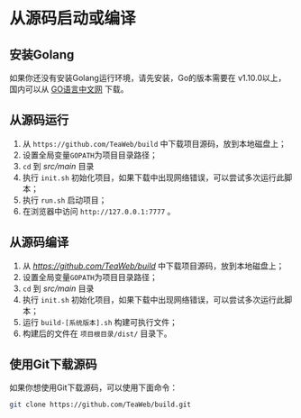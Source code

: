 # 从源码启动或编译
## 安装Golang
如果你还没有安装Golang运行环境，请先安装，Go的版本需要在 v1.10.0以上，国内可以从 [GO语言中文网](https://studygolang.com/dl) 下载。

## 从源码运行
1. 从 `https://github.com/TeaWeb/build` 中下载项目源码，放到本地磁盘上；
2. 设置全局变量`GOPATH`为项目目录路径；
3. `cd` 到 *src/main* 目录
4. 执行 `init.sh` 初始化项目，如果下载中出现网络错误，可以尝试多次运行此脚本；
5. 执行 `run.sh` 启动项目；
6. 在浏览器中访问 `http://127.0.0.1:7777` 。

## 从源码编译
1. 从 *https://github.com/TeaWeb/build* 中下载项目源码，放到本地磁盘上；
2. 设置全局变量`GOPATH`为项目目录路径；
3. `cd` 到 *src/main* 目录
4. 执行 `init.sh` 初始化项目，如果下载中出现网络错误，可以尝试多次运行此脚本；
5. 运行 `build-[系统版本].sh` 构建可执行文件；
6. 构建后的文件在 `项目根目录/dist/` 目录下。

## 使用Git下载源码
如果你想使用Git下载源码，可以使用下面命令： 
~~~bash
git clone https://github.com/TeaWeb/build.git
~~~